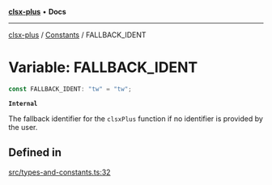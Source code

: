 [**clsx-plus**](README.md) • **Docs**

---

[clsx-plus](README.md) / [Constants](Namespace.Constants.md) / FALLBACK_IDENT

# Variable: FALLBACK_IDENT

```ts
const FALLBACK_IDENT: "tw" = "tw";
```

**`Internal`**

The fallback identifier for the `clsxPlus` function if no identifier is provided by the user.

## Defined in

[src/types-and-constants.ts:32](https://github.com/HoodieCollin/clsx-plus/blob/4d55252443bab37590ad84a6e45f55cb4343cd0f/src/types-and-constants.ts#L32)
